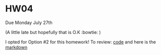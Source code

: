 # HW04
Due Monday July 27th

(A little late but hopefully that is O.K :bowtie: )

I opted for Option #2 for this homework! To review: [code]() and here is the [markdown]()
